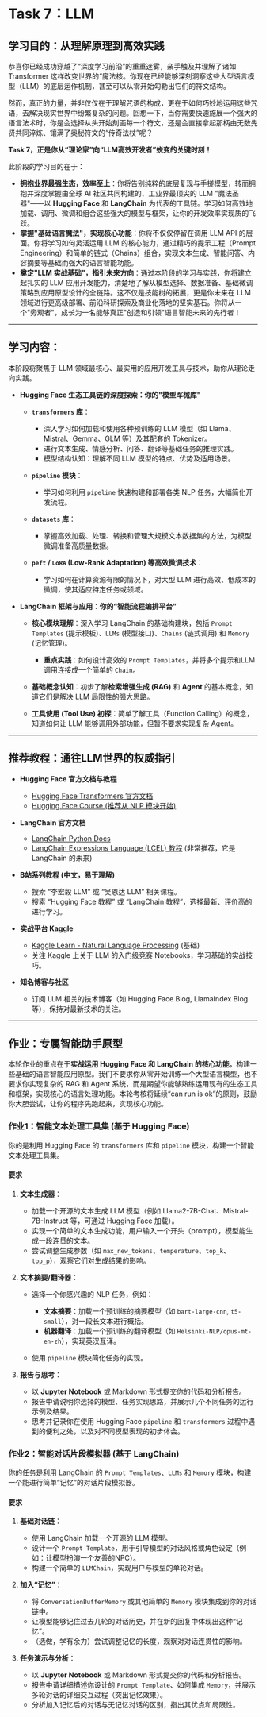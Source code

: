 # Task 7：LLM 

## **学习目的：从理解原理到高效实践**

恭喜你已经成功穿越了“深度学习前沿”的重重迷雾，亲手触及并理解了诸如 Transformer 这样改变世界的“魔法核。你现在已经能够深刻洞察这些大型语言模型（LLM）的底层运作机制，甚至可以从零开始勾勒出它们的符文结构。

然而，真正的力量，并非仅仅在于理解咒语的构成，更在于如何巧妙地运用这些咒语，去解决现实世界中纷繁复杂的问题。回想一下，当你需要快速施展一个强大的语言法术时，你是会选择从头开始刻画每一个符文，还是会直接拿起那柄由无数先贤共同淬炼、镶满了奥秘符文的“传奇法杖”呢？

**Task 7，正是你从“理论家”向“LLM高效开发者”蜕变的关键时刻！**

此阶段的学习目的在于：

* **拥抱业界最强生态，效率至上**：你将告别纯粹的底层复现与手搓模型，转而拥抱并深度掌握由全球 AI 社区共同构建的、工业界最顶尖的 LLM "魔法圣器"——以 **Hugging Face** 和 **LangChain** 为代表的工具链。学习如何高效地加载、调用、微调和组合这些强大的模型与框架，让你的开发效率实现质的飞跃。
* **掌握"基础语言魔法"，实现核心功能**：你将不仅仅停留在调用 LLM API 的层面。你将学习如何灵活运用 LLM 的核心能力，通过精巧的提示工程（Prompt Engineering）和简单的链式（Chains）组合，实现文本生成、智能问答、内容摘要等基础而强大的语言智能功能。
* **奠定"LLM 实战基础"，指引未来方向**：通过本阶段的学习与实践，你将建立起扎实的 LLM 应用开发能力，清楚地了解从模型选择、数据准备、基础微调策略到应用原型设计的全链路。这不仅是技能树的拓展，更是你未来在 LLM 领域进行更高级部署、前沿科研探索及商业化落地的坚实基石。你将从一个"旁观者"，成长为一名能够真正"创造和引领"语言智能未来的先行者！

---

## **学习内容：**

本阶段将聚焦于 LLM 领域最核心、最实用的应用开发工具与技术，助你从理论走向实践。

* **Hugging Face 生态工具链的深度探索：你的"模型军械库"**

  * **`transformers` 库**：

    * 深入学习如何加载和使用各种预训练的 LLM 模型（如 Llama、Mistral、Gemma、GLM 等）及其配套的 Tokenizer。
    * 进行文本生成、情感分析、问答、翻译等基础任务的推理实践。
    * 模型结构认知：理解不同 LLM 模型的特点、优势及适用场景。
  * **`pipeline` 模块**：

    * 学习如何利用 `pipeline` 快速构建和部署各类 NLP 任务，大幅简化开发流程。
  * **`datasets` 库**：

    * 掌握高效加载、处理、转换和管理大规模文本数据集的方法，为模型微调准备高质量数据。
  * **`peft` / `LoRA` (Low-Rank Adaptation) 等高效微调技术**：

    * 学习如何在计算资源有限的情况下，对大型 LLM 进行高效、低成本的微调，使其适应特定任务或领域。
* **LangChain 框架与应用：你的“智能流程编排平台”**

  * **核心模块理解**：深入学习 LangChain 的基础构建块，包括 `Prompt Templates` (提示模板)、`LLMs` (模型接口)、`Chains` (链式调用) 和 `Memory` (记忆管理)。

    * **重点实践**：如何设计高效的 `Prompt Templates`，并将多个提示和LLM调用连接成一个简单的 `Chain`。
  * **基础概念认知**：初步了解**检索增强生成 (RAG)** 和 **Agent** 的基本概念，知道它们是解决 LLM 局限性的强大思路。
  * **工具使用 (Tool Use) 初探**：简单了解工具（Function Calling）的概念，知道如何让 LLM 能够调用外部功能，但暂不要求实现复杂 Agent。

---

## **推荐教程：通往LLM世界的权威指引**

* **Hugging Face 官方文档与教程**

  * [Hugging Face Transformers 官方文档](https://huggingface.co/docs/transformers/index)
  * [Hugging Face Course (推荐从 NLP 模块开始)](https://huggingface.co/course/chapter1/1)
* **LangChain 官方文档**

  * [LangChain Python Docs](https://python.langchain.com/docs/get_started/introduction)
  * [LangChain Expressions Language (LCEL) 教程](https://python.langchain.com/docs/expression_language/) (非常推荐，它是 LangChain 的未来)
* **B站系列教程 (中文，易于理解)**

  * 搜索 “李宏毅 LLM” 或 “吴恩达 LLM” 相关课程。
  * 搜索 “Hugging Face 教程” 或 “LangChain 教程”，选择最新、评价高的进行学习。
* **实战平台 Kaggle**

  * [Kaggle Learn - Natural Language Processing](https://www.google.com/search?q=https://www.kaggle.com/learn/natural-language-processing) (基础)
  * 关注 Kaggle 上关于 LLM 的入门级竞赛 Notebooks，学习基础的实战技巧。
* **知名博客与社区**

  * 订阅 LLM 相关的技术博客（如 Hugging Face Blog, LlamaIndex Blog 等），保持对最新技术的关注。

---

## **作业：专属智能助手原型**

本轮作业的重点在于**实战运用 Hugging Face 和 LangChain 的核心功能**，构建一些基础的语言智能应用原型。我们不要求你从零开始训练一个大型语言模型，也不要求你实现复杂的 RAG 和 Agent 系统，而是期望你能够熟练运用现有的生态工具和框架，实现核心的语言处理功能。本轮考核将延续“can run is ok”的原则，鼓励你大胆尝试，让你的程序先跑起来，实现核心功能。

### **作业1：智能文本处理工具集 (基于 Hugging Face)**

你的是利用 Hugging Face 的 `transformers` 库和 `pipeline` 模块，构建一个智能文本处理工具集。

#### **要求**

1. **文本生成器**：

   * 加载一个开源的文本生成 LLM 模型（例如 Llama2-7B-Chat、Mistral-7B-Instruct 等，可通过 Hugging Face 加载）。
   * 实现一个简单的文本生成功能，用户输入一个开头（prompt），模型能生成一段连贯的文本。
   * 尝试调整生成参数（如 `max_new_tokens`、`temperature`、`top_k`、`top_p`），观察它们对生成结果的影响。
2. **文本摘要/翻译器**：

   * 选择一个你感兴趣的 NLP 任务，例如：

     * **文本摘要**：加载一个预训练的摘要模型（如 `bart-large-cnn`, `t5-small`），对一段长文本进行概括。
     * **机器翻译**：加载一个预训练的翻译模型（如 `Helsinki-NLP/opus-mt-en-zh`），实现英汉互译。
   * 使用 `pipeline` 模块简化任务的实现。
3. **报告与思考**：

   * 以 **Jupyter Notebook** 或 Markdown 形式提交你的代码和分析报告。
   * 报告中请说明你选择的模型、任务实现思路，并展示几个不同任务的运行示例及结果。
   * 思考并记录你在使用 Hugging Face `pipeline` 和 `transformers` 过程中遇到的便利之处，以及对不同模型表现的初步体会。

### **作业2：智能对话片段模拟器 (基于 LangChain)**

你的任务是利用 LangChain 的 `Prompt Templates`、`LLMs` 和 `Memory` 模块，构建一个能进行简单“记忆”的对话片段模拟器。

#### **要求**

1. **基础对话链**：

   * 使用 LangChain 加载一个开源的 LLM 模型。
   * 设计一个 `Prompt Template`，用于引导模型的对话风格或角色设定（例如：让模型扮演一个友善的NPC）。
   * 构建一个简单的 `LLMChain`，实现用户与模型的单轮对话。
2. **加入“记忆”**：

   * 将 `ConversationBufferMemory` 或其他简单的 `Memory` 模块集成到你的对话链中。
   * 让模型能够记住过去几轮的对话历史，并在新的回复中体现出这种“记忆”。
   * （选做，学有余力）尝试调整记忆的长度，观察对对话连贯性的影响。
3. **任务演示与分析**：

   * 以 **Jupyter Notebook** 或 Markdown 形式提交你的代码和分析报告。
   * 报告中请详细描述你设计的 `Prompt Template`、如何集成 `Memory`，并展示多轮对话的详细交互过程（突出记忆效果）。
   * 分析加入记忆后的对话与无记忆对话的区别，指出其优点和局限性。
